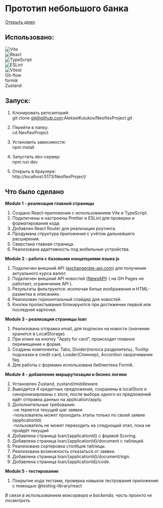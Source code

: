 # Прототип небольшого банка

<a href="https://alekseikutukov.github.io/NeoflexProject/" target="_blank">Открыть демо</a>

## Использовано:

![Vite](https://img.shields.io/badge/Vite-FFD62E?style=flat-square&logo=vite)  
![React](https://img.shields.io/badge/React-61DAFB?style=flat-square&logo=react&logoColor=white)  
![TypeScript](https://img.shields.io/badge/TypeScript-3178C6?style=flat-square&logo=typescript&logoColor=white)  
![ESLint](https://img.shields.io/badge/ESLint-4B32C3?style=flat-square&logo=eslint&logoColor=white)  
![Vitest](https://img.shields.io/badge/Vitest-68E0C1?style=flat-square&logo=vitest)  
Git-flow  
formik  
Zustand

## Запуск:

1. Клонировать репозиторий:  
   git clone git@github.com:AlekseiKutukov/NeoflexProject.git

2. Перейти в папку:  
   cd NeoflexProject

3. Установить зависимости:  
   npm install

4. Запустить dev-сервер:  
   npm run dev

5. Открыть в браузере:  
   http://localhost:5173/NeoflexProject/

## Что было сделано

**Module 1 - реализация главной страницы**

1. Создано React-приложение с использованием Vite и TypeScript.
2. Подключены и настроены Prettier и ESLint для проверки и форматирования кода.
3. Добавлен React Router для реализации роутинга.
4. Продумана структура приложения с учётом дальнейшего расширения.
5. Сверстана главная страница.
6. Реализована адаптивность под мобильные устройства.

**Module 2 - работа с базовыми концепциями языка js**

1. Подключен внешний API ([exchangerate-api.com](https://app.exchangerate-api.com/dashboard)) для получения актуального курса валют.
2. Подключен внешний API новостей ([NewsAPI](https://newsapi.org/)) ( на GH Pages не работает, ограничение API ).
3. Результаты фильтруются: исключая битые изображения и HTML-разметка в описаниях.
4. Реализован горизонтальный слайдер для новостей.
5. Кнопки пролистывания блокируются при достижении первой или последней карточки.

**Module 3 - реализация страницы loan**

1. Реализована отправка email, для подписки на новости (значение хранится в LocalStorage).
1. При клике на кнопку "Apply for card", происходит плавное перемещение к форме.
1. Cозданы компоненты: Tabs, Divider(полоса разделитель), Tooltip подсказки в credit card, Loader(Спиннер), Accordion сворачивание faq.
1. Для работы с формами использована библиотека Formik.

**Module 4 - добавление маршрутизации и бизнес логики**

1. Установлен Zustand, zustand/middleware.
2. Выводится 4 кредитных предложения, сохранены в localStore и синхронизированы с store, после выбора одного из предложений идёт отправка данных на application/apply.
3. Дополнительные требования:  
   -не теряется текущий шаг заявки  
   -пользователь может проходить этапы только по своей заявке (applicationId)  
   -пользователь не может переходить на следующий этап, пока не пройдёт текущий
4. Добавлена страница loan/{applicationId} с формой Scoring.
5. Добавлена страница loan/{applicationId}/document с таблицей.
6. Реализована сортировка столбцов таблицы.
7. Реализована возможность отказаться от заявки.
8. Добавлена страница loan/{applicationId}/document/sign.
9. Добавлена страница loan/{applicationId}/code.

**Module 5 - тестирование**

1. Покрытие кода тестами, проверка навыков тестрования приложения с помощью @testing-library/react

_В связи в использованием моксервера и backenda, часть проекта не посмотреть_
